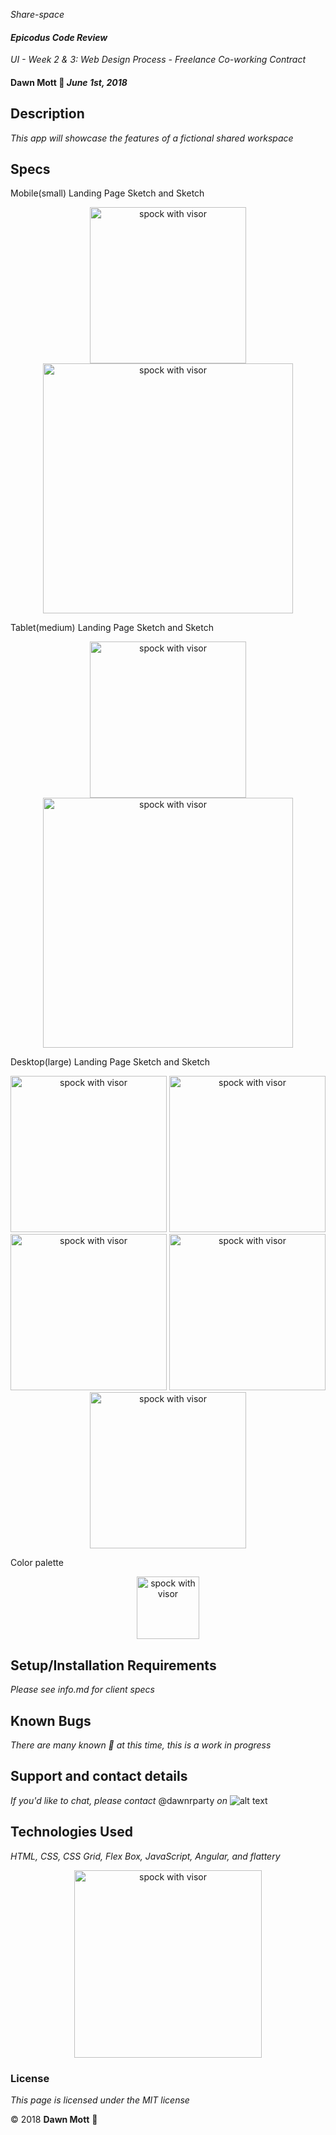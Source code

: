 <!-- Twitter icon from https://github.com/carlsednaoui/gitsocial -->
[1.1]: http://i.imgur.com/tXSoThF.png (twitter icon with padding)
_Share-space_

#### _Epicodus Code Review_
_UI - Week 2 &amp; 3: Web Design Process - Freelance Co-working Contract_

#### **Dawn Mott** :sunrise_over_mountains: _June 1st, 2018_

## Description

_This app will showcase the features of a fictional shared workspace_


## Specs
Mobile(small) Landing Page Sketch and Sketch
  <div style="text-align:center">
  <img src="./img/sharespace-sketch-mobile.jpg" alt="spock with visor" width="250">
  <img src="./img/sharespace-mobile-sketch.png" alt="spock with visor" width="400">
  </div>

Tablet(medium) Landing Page Sketch and Sketch
    <div style="text-align:center">
    <img src="./img/sharespace-sketch-tablet.jpg" alt="spock with visor" width="250">
    <img src="./img/sharespace-tablet-sketch.png" alt="spock with visor" width="400"></div>


Desktop(large) Landing Page Sketch and Sketch
    <div style="text-align:center">
      <img src="./img/sharespace-sketch-desktop1.jpg" alt="spock with visor" width="250">
      <img src="./img/sharespace-desktop2.jpg" alt="spock with visor" width="250">
      <br>
      <img src="./img/share-desktop1.png" alt="spock with visor" width="250">
      <img src="./img/share-desktop2.png" alt="spock with visor" width="250">
      <img src="./img/share-desktop3.png" alt="spock with visor" width="250">
    </div>

Color palette
  <div style="text-align:center"><img src="./img/colors.png" alt="spock with visor" width="100"></div>


## Setup/Installation Requirements
_Please see info.md for client specs_


## Known Bugs

_There are many known :bug: at this time, this is a work in progress_

## Support and contact details

_If you'd like to chat, please contact_ @dawnrparty _on_ ![alt text][1.1]

## Technologies Used

_HTML, CSS, CSS Grid, Flex Box, JavaScript, Angular, and flattery_

<div style="text-align:center"><img src="https://i.gifer.com/HysY.gif" alt="spock with visor" width="300"></div>

### License

*This page is licensed under the MIT license*

&copy; 2018 **Dawn Mott** :sunrise_over_mountains:
